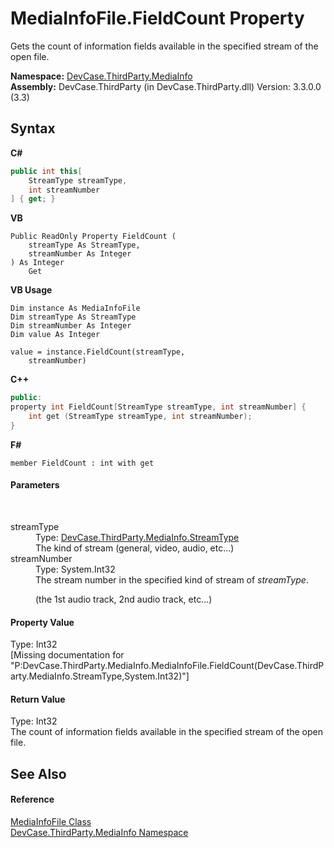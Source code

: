 # MediaInfoFile.FieldCount Property 
 

Gets the count of information fields available in the specified stream of the open file.

**Namespace:**&nbsp;<a href="N_DevCase_ThirdParty_MediaInfo">DevCase.ThirdParty.MediaInfo</a><br />**Assembly:**&nbsp;DevCase.ThirdParty (in DevCase.ThirdParty.dll) Version: 3.3.0.0 (3.3)

## Syntax

**C#**<br />
``` C#
public int this[
	StreamType streamType,
	int streamNumber
] { get; }
```

**VB**<br />
``` VB
Public ReadOnly Property FieldCount ( 
	streamType As StreamType,
	streamNumber As Integer
) As Integer
	Get
```

**VB Usage**<br />
``` VB Usage
Dim instance As MediaInfoFile
Dim streamType As StreamType
Dim streamNumber As Integer
Dim value As Integer

value = instance.FieldCount(streamType, 
	streamNumber)

```

**C++**<br />
``` C++
public:
property int FieldCount[StreamType streamType, int streamNumber] {
	int get (StreamType streamType, int streamNumber);
}
```

**F#**<br />
``` F#
member FieldCount : int with get

```


#### Parameters
&nbsp;<dl><dt>streamType</dt><dd>Type: <a href="T_DevCase_ThirdParty_MediaInfo_StreamType">DevCase.ThirdParty.MediaInfo.StreamType</a><br />The kind of stream (general, video, audio, etc...)</dd><dt>streamNumber</dt><dd>Type: System.Int32<br />The stream number in the specified kind of stream of *streamType*. 

 (the 1st audio track, 2nd audio track, etc...)</dd></dl>

#### Property Value
Type: Int32<br />\[Missing <value> documentation for "P:DevCase.ThirdParty.MediaInfo.MediaInfoFile.FieldCount(DevCase.ThirdParty.MediaInfo.StreamType,System.Int32)"\]

#### Return Value
Type: Int32<br />The count of information fields available in the specified stream of the open file.

## See Also


#### Reference
<a href="T_DevCase_ThirdParty_MediaInfo_MediaInfoFile">MediaInfoFile Class</a><br /><a href="N_DevCase_ThirdParty_MediaInfo">DevCase.ThirdParty.MediaInfo Namespace</a><br />